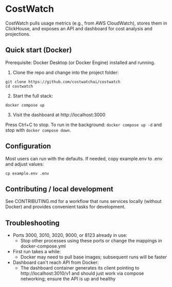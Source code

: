 # CostWatch

CostWatch pulls usage metrics (e.g., from AWS CloudWatch), stores them in ClickHouse, and exposes an API and dashboard for cost analysis and projections.

## Quick start (Docker)

Prerequisite: Docker Desktop (or Docker Engine) installed and running.

1) Clone the repo and change into the project folder:

```shell
git clone https://github.com/costwatchai/costwatch
cd costwatch
```

2) Start the full stack:

```shell
docker compose up
```

3) Visit the dashboard at http://localhost:3000

Press Ctrl+C to stop. To run in the background: `docker compose up -d` and stop with `docker compose down`.

## Configuration

Most users can run with the defaults. If needed, copy example.env to .env and adjust values:

```
cp example.env .env
```

## Contributing / local development

See CONTRIBUTING.md for a workflow that runs services locally (without Docker) and provides convenient tasks for development.

## Troubleshooting

- Ports 3000, 3010, 3020, 9000, or 8123 already in use:
  - Stop other processes using these ports or change the mappings in docker-compose.yml
- First run takes a while:
  - Docker may need to pull base images; subsequent runs will be faster
- Dashboard can't reach API from Docker:
  - The dashboard container generates its client pointing to http://localhost:3010/v1 and should just work via compose networking; ensure the API is up and healthy
